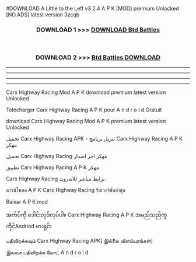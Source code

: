 #DOWNLOAD A Little to the Left v3.2.4 A P K [MOD] premium Unlocked [NO.ADS] latest version 3zcqb 



<div align="center">

<h3>DOWNLOAD 1 >>> <a href="https://getmod1.web.app/?judule=Btd Battles">DOWNLOAD Btd Battles</a></h3><br>

<h3>DOWNLOAD 2 >>> <a href="https://getmod1.web.app/?judule=Btd Battles">Btd Battles DOWNLOAD </a></h3>

</div>


----------------------------------------------------------

----------------------------------------------------------

----------------------------------------------------------

----------------------------------------------------------


Carx Highway Racing  Mod A P K download premium latest version Unlocked

Télécharger  Carx Highway Racing  A P K pour A n d r o i d Gratuit

download Carx Highway Racing  Mod A P K premium latest version Unlocked

تحميل Carx Highway Racing  APK - تنزيل برنامج Carx Highway Racing  A P K مهكر

تحميل Carx Highway Racing  مهكر اخر اصدار

تطبيق Carx Highway Racing  A P K مهكر

Carx Highway Racing  برابط مباشر للاندرويد

ดาวน์โหลด A P K Carx Highway Racing  รับเวอร์ชันล่าสุด

Baixar A P K mod

အက်ပ်ကို ဒေါင်းလုဒ်လုပ်ပါ။ Carx Highway Racing  A P K အမည်သည်ကူကိုင်Andriod ဗားရှင်း

பதிவிறக்கவும் Carx Highway Racing  APK[ இல்லை விளம்பரங்கள்] 
 
இலவச பதிவிறக்க மோட் A n d r o i d



